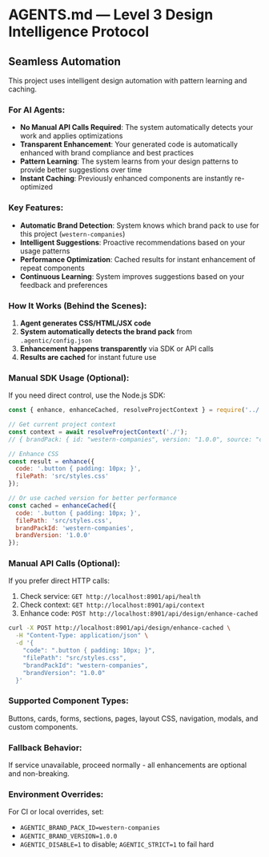 # AGENTS.md — Level 3 Design Intelligence Protocol

## Seamless Automation

This project uses intelligent design automation with pattern learning and caching.

### For AI Agents:

- **No Manual API Calls Required**: The system automatically detects your work and applies optimizations
- **Transparent Enhancement**: Your generated code is automatically enhanced with brand compliance and best practices
- **Pattern Learning**: The system learns from your design patterns to provide better suggestions over time
- **Instant Caching**: Previously enhanced components are instantly re-optimized

### Key Features:

- **Automatic Brand Detection**: System knows which brand pack to use for this project (`western-companies`)
- **Intelligent Suggestions**: Proactive recommendations based on your usage patterns
- **Performance Optimization**: Cached results for instant enhancement of repeat components
- **Continuous Learning**: System improves suggestions based on your feedback and preferences

### How It Works (Behind the Scenes):

1. **Agent generates CSS/HTML/JSX code**
2. **System automatically detects the brand pack** from `.agentic/config.json`
3. **Enhancement happens transparently** via SDK or API calls
4. **Results are cached** for instant future use

### Manual SDK Usage (Optional):

If you need direct control, use the Node.js SDK:

```javascript
const { enhance, enhanceCached, resolveProjectContext } = require('../../packages/sdk');

// Get current project context
const context = await resolveProjectContext('./');
// { brandPack: { id: "western-companies", version: "1.0.0", source: "config" } }

// Enhance CSS
const result = enhance({ 
  code: '.button { padding: 10px; }', 
  filePath: 'src/styles.css' 
});

// Or use cached version for better performance
const cached = enhanceCached({ 
  code: '.button { padding: 10px; }', 
  filePath: 'src/styles.css',
  brandPackId: 'western-companies',
  brandVersion: '1.0.0'
});
```

### Manual API Calls (Optional):

If you prefer direct HTTP calls:

1. Check service: `GET http://localhost:8901/api/health`
2. Check context: `GET http://localhost:8901/api/context` 
3. Enhance code: `POST http://localhost:8901/api/design/enhance-cached`

```bash
curl -X POST http://localhost:8901/api/design/enhance-cached \
  -H "Content-Type: application/json" \
  -d '{
    "code": ".button { padding: 10px; }",
    "filePath": "src/styles.css",
    "brandPackId": "western-companies",
    "brandVersion": "1.0.0"
  }'
```

### Supported Component Types:

Buttons, cards, forms, sections, pages, layout CSS, navigation, modals, and custom components.

### Fallback Behavior:

If service unavailable, proceed normally - all enhancements are optional and non-breaking.

### Environment Overrides:

For CI or local overrides, set:

- `AGENTIC_BRAND_PACK_ID=western-companies`
- `AGENTIC_BRAND_VERSION=1.0.0`
- `AGENTIC_DISABLE=1` to disable; `AGENTIC_STRICT=1` to fail hard